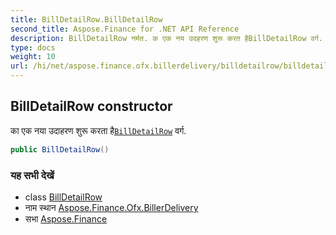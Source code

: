 ```yaml
---
title: BillDetailRow.BillDetailRow
second_title: Aspose.Finance for .NET API Reference
description: BillDetailRow नर्मत. क एक नय उदहरण शुरू करत हैBillDetailRow वर्ग.
type: docs
weight: 10
url: /hi/net/aspose.finance.ofx.billerdelivery/billdetailrow/billdetailrow/
---
```

## BillDetailRow constructor

का एक नया उदाहरण शुरू करता है[`BillDetailRow`](../) वर्ग.

```csharp
public BillDetailRow()
```

### यह सभी देखें

* class [BillDetailRow](../)
* नाम स्थान [Aspose.Finance.Ofx.BillerDelivery](../../billdetailrow/)
* सभा [Aspose.Finance](../../../)


